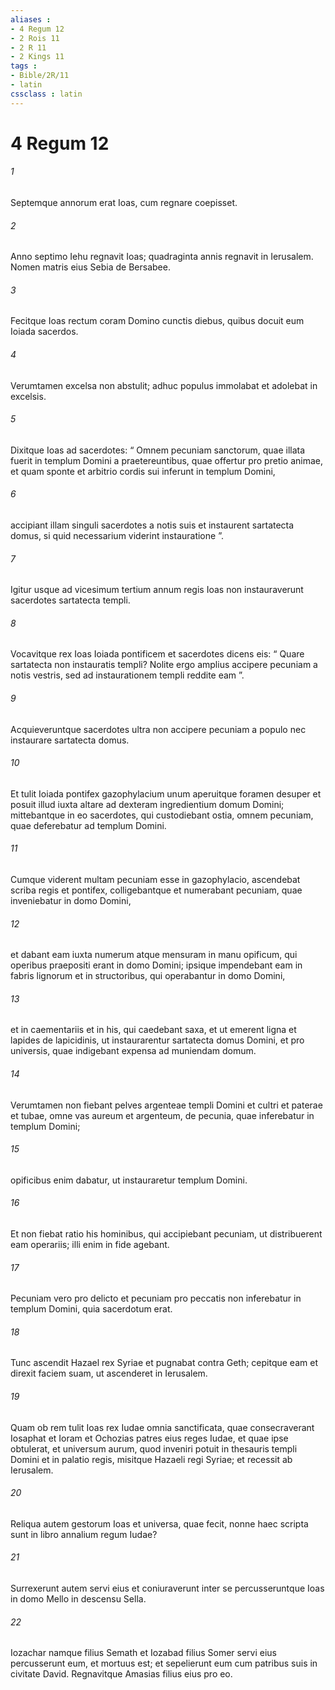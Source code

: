 ```yaml
---
aliases : 
- 4 Regum 12
- 2 Rois 11
- 2 R 11
- 2 Kings 11
tags : 
- Bible/2R/11
- latin
cssclass : latin
---
```


# 4 Regum 12

###### 1
Septemque annorum erat Ioas, cum regnare coepisset.
###### 2
Anno septimo Iehu regnavit Ioas; quadraginta annis regnavit in Ierusalem. Nomen matris eius Sebia de Bersabee. 
###### 3
Fecitque Ioas rectum coram Domino cunctis diebus, quibus docuit eum Ioiada sacerdos. 
###### 4
Verumtamen excelsa non abstulit; adhuc populus immolabat et adolebat in excelsis.
###### 5
Dixitque Ioas ad sacerdotes: “ Omnem pecuniam sanctorum, quae illata fuerit in templum Domini a praetereuntibus, quae offertur pro pretio animae, et quam sponte et arbitrio cordis sui inferunt in templum Domini, 
###### 6
accipiant illam singuli sacerdotes a notis suis et instaurent sartatecta domus, si quid necessarium viderint instauratione ”.
###### 7
Igitur usque ad vicesimum tertium annum regis Ioas non instauraverunt sacerdotes sartatecta templi. 
###### 8
Vocavitque rex Ioas Ioiada pontificem et sacerdotes dicens eis: “ Quare sartatecta non instauratis templi? Nolite ergo amplius accipere pecuniam a notis vestris, sed ad instaurationem templi reddite eam ”. 
###### 9
Acquieveruntque sacerdotes ultra non accipere pecuniam a populo nec instaurare sartatecta domus.
###### 10
Et tulit Ioiada pontifex gazophylacium unum aperuitque foramen desuper et posuit illud iuxta altare ad dexteram ingredientium domum Domini; mittebantque in eo sacerdotes, qui custodiebant ostia, omnem pecuniam, quae deferebatur ad templum Domini. 
###### 11
Cumque viderent multam pecuniam esse in gazophylacio, ascendebat scriba regis et pontifex, colligebantque et numerabant pecuniam, quae inveniebatur in domo Domini, 
###### 12
et dabant eam iuxta numerum atque mensuram in manu opificum, qui operibus praepositi erant in domo Domini; ipsique impendebant eam in fabris lignorum et in structoribus, qui operabantur in domo Domini, 
###### 13
et in caementariis et in his, qui caedebant saxa, et ut emerent ligna et lapides de lapicidinis, ut instaurarentur sartatecta domus Domini, et pro universis, quae indigebant expensa ad muniendam domum. 
###### 14
Verumtamen non fiebant pelves argenteae templi Domini et cultri et paterae et tubae, omne vas aureum et argenteum, de pecunia, quae inferebatur in templum Domini; 
###### 15
opificibus enim dabatur, ut instauraretur templum Domini. 
###### 16
Et non fiebat ratio his hominibus, qui accipiebant pecuniam, ut distribuerent eam operariis; illi enim in fide agebant. 
###### 17
Pecuniam vero pro delicto et pecuniam pro peccatis non inferebatur in templum Domini, quia sacerdotum erat.
###### 18
Tunc ascendit Hazael rex Syriae et pugnabat contra Geth; cepitque eam et direxit faciem suam, ut ascenderet in Ierusalem. 
###### 19
Quam ob rem tulit Ioas rex Iudae omnia sanctificata, quae consecraverant Iosaphat et Ioram et Ochozias patres eius reges Iudae, et quae ipse obtulerat, et universum aurum, quod inveniri potuit in thesauris templi Domini et in palatio regis, misitque Hazaeli regi Syriae; et recessit ab Ierusalem.
###### 20
Reliqua autem gestorum Ioas et universa, quae fecit, nonne haec scripta sunt in libro annalium regum Iudae? 
###### 21
Surrexerunt autem servi eius et coniuraverunt inter se percusseruntque Ioas in domo Mello in descensu Sella. 
###### 22
Iozachar namque filius Semath et Iozabad filius Somer servi eius percusserunt eum, et mortuus est; et sepelierunt eum cum patribus suis in civitate David. Regnavitque Amasias filius eius pro eo.
